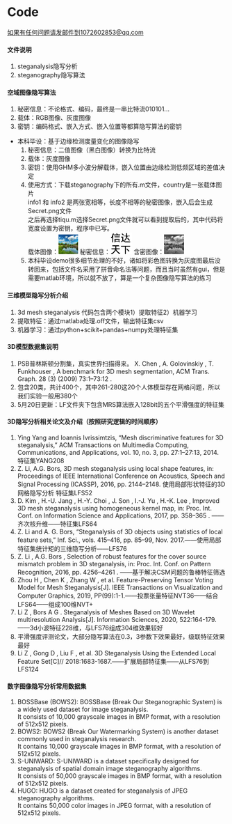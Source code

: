 # Code  
如果有任何问题请发邮件到1072602853@qq.com  

#### 文件说明
1. steganalysis隐写分析
2. steganography隐写算法


#### 空域图像隐写算法
1. 秘密信息：不论格式、编码，最终是一串比特流010101...
2. 载体：RGB图像、灰度图像
3. 密钥：编码格式、嵌入方式、嵌入位置等都算隐写算法的密钥
- 本科毕设：基于边缘检测度量变化的图像隐写
    1. 秘密信息：二值图像（黑白图像）转换为比特流
    2. 载体：灰度图像
    3. 密钥：使用GHM多小波分解载体，嵌入位置由边缘检测低频区域的差值决定
    4. 使用方式：下载steganography下的所有.m文件，country是一张载体图片  
        info1 和 info2 是两张宽相等，长度不相等的秘密图像，嵌入后会生成Secret.png文件  
        之后再选择tiqu.m选择Secret.png文件就可以看到提取后的，其中代码将宽度设置为密钥，程序中已写。  
        载体图像：<img decoding="async" src="steganography/country.png" width="10%"> 
        秘密信息：![秘密信息](steganography/info1.png)
        含密图像：<img decoding="async" src="steganography/Secret.png" width="10%"> 
    5. 本科毕设demo很多细节处理的不好，诸如将彩色图转换为灰度图最后没转回来，包括文件名采用了拼音命名法等问题，而且当时虽然有gui，但是需要matlab环境，所以就不放了，算是一个复杂图像隐写算法的练习



#### 三维模型隐写分析介绍
1. 3d mesh steganalysis 代码包含两个模块1）提取特征2）机器学习
2. 提取特征：通过matlaba处理.off文件，输出特征集csv
3. 机器学习：通过python+scikit+pandas+numpy处理特征集


#### 3D模型数据集说明  
1. PSB普林斯顿分割集，真实世界扫描得来。  X. Chen , A. Golovinskiy , T. Funkhouser , A benchmark for 3D mesh segmentation, ACM Trans. Graph. 28 (3) (2009) 73:1–73:12 . 
2. 包含20类，共计400个，其中261-280这20个人体模型存在网格问题，所以我们实验一般用380个  
3. 5月20日更新：LF文件夹下包含MRS算法嵌入128bit的五个平滑强度的特征集

#### 3D隐写分析相关论文及介绍（按照研究逻辑的时间顺序）
1. Ying Yang and Ioannis Ivrissimtzis, “Mesh discriminative features for 3D steganalysis,” ACM Transactions on Multimedia Computing, Communications, and Applications, vol. 10, no. 3, pp. 27:1–27:13, 2014.        特征集YANG208
2.  Z. Li, A.G. Bors, 3D mesh steganalysis using local shape features, in: Proceedings of IEEE International Conference on Acoustics, Speech and Signal Processing (ICASSP), 2016, pp. 2144–2148.       使用局部形状特征的3D网格隐写分析    特征集LFS52
3. D. Kim , H.-U. Jang , H.-Y. Choi , J. Son , I.-J. Yu , H.-K. Lee , Improved 3D mesh steganalysis using homogeneous kernel map, in: Proc. Int. Conf. on Information Science and Applications, 2017, pp. 358–365 . ——齐次核升维——特征集LFS64
4. Z. Li and A. G. Bors, “Steganalysis of 3D objects using statistics of local feature sets,” Inf. Sci., vols. 415–416, pp. 85–99, Nov. 2017.——使用局部特征集统计矩的三维隐写分析——LFS76
5. Z. Li , A.G. Bors , Selection of robust features for the cover source mismatch problem in 3D steganalysis, in: Proc. Int. Conf. on Pattern Recognition, 2016, pp. 4256–4261 . ——基于解决CSM问题的鲁棒特征筛选
6. Zhou H ,  Chen K ,  Zhang W , et al. Feature-Preserving Tensor Voting Model for Mesh Steganalysis[J]. IEEE Transactions on Visualization and Computer Graphics, 2019, PP(99):1-1.——投票张量特征NVT36——结合LFS64——组成100维NVT+
7. Li Z ,  Bors A G . Steganalysis of Meshes Based on 3D Wavelet multiresolution Analysis[J]. Information Sciences, 2020, 522:164-179.——3d小波特征228维，与LFS76组成304维效果较好
8. 平滑强度评测论文，大部分隐写算法在0.3，3参数下效果最好，级联特征效果最好
9. Li Z ,  Gong D ,  Liu F , et al. 3D Steganalysis Using the Extended Local Feature Set[C]// 2018:1683-1687.——扩展局部特征集——从LFS76到LFS124

#### 数字图像隐写分析常用数据集  
1. BOSSBase (BOWS2):
BOSSBase (Break Our Steganographic System) is a widely used dataset for image steganalysis.  
It consists of 10,000 grayscale images in BMP format, with a resolution of 512x512 pixels.  
2. BOWS2: BOWS2 (Break Our Watermarking System) is another dataset commonly used in steganalysis research.  
It contains 10,000 grayscale images in BMP format, with a resolution of 512x512 pixels.  
3. S-UNIWARD: S-UNIWARD is a dataset specifically designed for steganalysis of spatial domain image steganography algorithms.  
It consists of 50,000 grayscale images in BMP format, with a resolution of 512x512 pixels.  
4. HUGO: HUGO is a dataset created for steganalysis of JPEG steganography algorithms.   
It contains 50,000 color images in JPEG format, with a resolution of 512x512 pixels.



